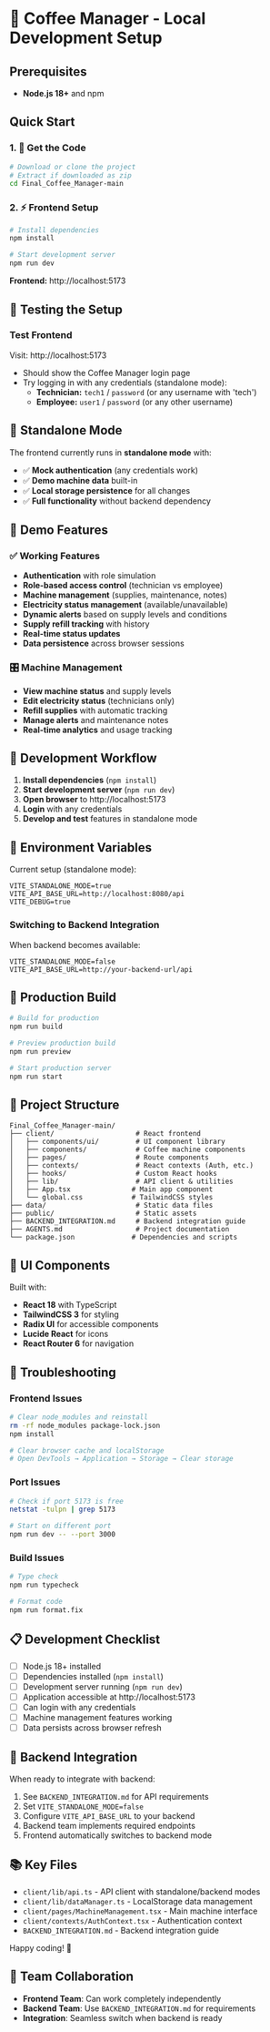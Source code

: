 # 🚀 Coffee Manager - Local Development Setup

## Prerequisites

- **Node.js 18+** and npm

## Quick Start

### 1. 📁 Get the Code

```bash
# Download or clone the project
# Extract if downloaded as zip
cd Final_Coffee_Manager-main
```

### 2. ⚡ Frontend Setup

```bash
# Install dependencies
npm install

# Start development server
npm run dev
```

**Frontend:** http://localhost:5173

## 🧪 Testing the Setup

### Test Frontend

Visit: http://localhost:5173

- Should show the Coffee Manager login page
- Try logging in with any credentials (standalone mode):
  - **Technician:** `tech1` / `password` (or any username with 'tech')
  - **Employee:** `user1` / `password` (or any other username)

## 🎯 Standalone Mode

The frontend currently runs in **standalone mode** with:

- ✅ **Mock authentication** (any credentials work)
- ✅ **Demo machine data** built-in
- ✅ **Local storage persistence** for all changes
- ✅ **Full functionality** without backend dependency

## 🔑 Demo Features

### ✅ Working Features

- **Authentication** with role simulation
- **Role-based access control** (technician vs employee)
- **Machine management** (supplies, maintenance, notes)
- **Electricity status management** (available/unavailable)
- **Dynamic alerts** based on supply levels and conditions
- **Supply refill tracking** with history
- **Real-time status updates**
- **Data persistence** across browser sessions

### 🎛️ Machine Management

- **View machine status** and supply levels
- **Edit electricity status** (technicians only)
- **Refill supplies** with automatic tracking
- **Manage alerts** and maintenance notes
- **Real-time analytics** and usage tracking

## 🔄 Development Workflow

1. **Install dependencies** (`npm install`)
2. **Start development server** (`npm run dev`)
3. **Open browser** to http://localhost:5173
4. **Login** with any credentials
5. **Develop and test** features in standalone mode

## 📝 Environment Variables

Current setup (standalone mode):

```env
VITE_STANDALONE_MODE=true
VITE_API_BASE_URL=http://localhost:8080/api
VITE_DEBUG=true
```

### Switching to Backend Integration

When backend becomes available:

```env
VITE_STANDALONE_MODE=false
VITE_API_BASE_URL=http://your-backend-url/api
```

## 🚀 Production Build

```bash
# Build for production
npm run build

# Preview production build
npm run preview

# Start production server
npm run start
```

## 📖 Project Structure

```
Final_Coffee_Manager-main/
├── client/                    # React frontend
│   ├── components/ui/         # UI component library
│   ├── components/            # Coffee machine components
│   ├── pages/                 # Route components
│   ├── contexts/              # React contexts (Auth, etc.)
│   ├── hooks/                 # Custom React hooks
│   ├── lib/                   # API client & utilities
│   ├── App.tsx               # Main app component
│   └── global.css            # TailwindCSS styles
├── data/                      # Static data files
├── public/                    # Static assets
├── BACKEND_INTEGRATION.md     # Backend integration guide
├── AGENTS.md                  # Project documentation
└── package.json              # Dependencies and scripts
```

## 🎨 UI Components

Built with:
- **React 18** with TypeScript
- **TailwindCSS 3** for styling
- **Radix UI** for accessible components
- **Lucide React** for icons
- **React Router 6** for navigation

## 🐛 Troubleshooting

### Frontend Issues

```bash
# Clear node_modules and reinstall
rm -rf node_modules package-lock.json
npm install

# Clear browser cache and localStorage
# Open DevTools → Application → Storage → Clear storage
```

### Port Issues

```bash
# Check if port 5173 is free
netstat -tulpn | grep 5173

# Start on different port
npm run dev -- --port 3000
```

### Build Issues

```bash
# Type check
npm run typecheck

# Format code
npm run format.fix
```

## 📋 Development Checklist

- [ ] Node.js 18+ installed
- [ ] Dependencies installed (`npm install`)
- [ ] Development server running (`npm run dev`)
- [ ] Application accessible at http://localhost:5173
- [ ] Can login with any credentials
- [ ] Machine management features working
- [ ] Data persists across browser refresh

## 🔧 Backend Integration

When ready to integrate with backend:

1. See `BACKEND_INTEGRATION.md` for API requirements
2. Set `VITE_STANDALONE_MODE=false`
3. Configure `VITE_API_BASE_URL` to your backend
4. Backend team implements required endpoints
5. Frontend automatically switches to backend mode

## 📚 Key Files

- `client/lib/api.ts` - API client with standalone/backend modes
- `client/lib/dataManager.ts` - LocalStorage data management
- `client/pages/MachineManagement.tsx` - Main machine interface
- `client/contexts/AuthContext.tsx` - Authentication context
- `BACKEND_INTEGRATION.md` - Backend integration guide

Happy coding! 🎉

## 🤝 Team Collaboration

- **Frontend Team**: Can work completely independently
- **Backend Team**: Use `BACKEND_INTEGRATION.md` for requirements
- **Integration**: Seamless switch when backend is ready
